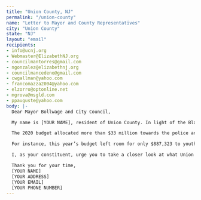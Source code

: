 ```yaml
---
title: "Union County, NJ"
permalink: "/union-county"
name: "Letter to Mayor and County Representatives"
city: "Union County"
state: "NJ"
layout: "email"
recipients:
- info@ucnj.org
- Webmaster@ElizabethNJ.org
- councilmantorres@gmail.com
- ngonzalez@elizabethnj.org
- councilmancedeno@gmail.com
- cwgallman@yahoo.com
- francomazza2004@yahoo.com
- elzorro@optonline.net
- mgrova@msgld.com
- ppauguste@yahoo.com
body: |-
  Dear Mayor Bollwage and City Council,

  My name is [YOUR NAME], resident of Union County. In light of the Black Lives Matter movement, I am writing to request that your budget for next year prioritizes community well-being and redirects funding away from law enforcement and corrections facilities that continue to disproportionately target Black, Brown, and Indigenous Americans and other minorities.

  The 2020 budget allocated more than $33 million towards the police and sheriff departments and a further $39.2 million for juvenile and adult corrections facilities. Rather than spending over $70 million annually for punishing criminals, please consider cutting some of this budget to address some of the issues that cause criminality.

  For instance, this year’s budget left room for only $887,323 to youth services, $1.3 million to family support services, $313,373 for employment and training, and only $190,000 for a scholarship program. This is only $2.7 million in total, less than 4% of the budget spent on policing and corrections. Furthermore, the $1.7 million that was available for social services to the homeless in 2019 seems to be completely taken out of the budget for 2020, a year where it was likely very much needed due to unprecedented unemployment rates.

  I, as your constituent, urge you to take a closer look at what Union County can do to mitigate the harm that has been caused by the over-policing of minorities throughout the years, and become a leader in creating a community where residents have resources available to them to break the systemic cycle of poverty and oppression that has been the norm for so many years.

  Thank you for your time,
  [YOUR NAME]
  [YOUR ADDRESS]
  [YOUR EMAIL]
  [YOUR PHONE NUMBER]
---
```


